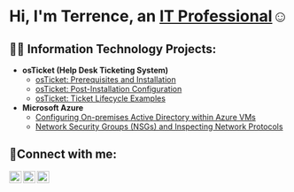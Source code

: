 <h1>Hi, I'm Terrence, an <a href="https://www.linkedin.com/in/terrence-davis-262923248/">IT Professional</a>☺</h1>

<h2>👨‍💻 Information Technology Projects:</h2>

- <b>osTicket (Help Desk Ticketing System)</b>
  - [osTicket: Prerequisites and Installation](https://github.com/techwithterrence/osticket-prereqs)
  - [osTicket: Post-Installation Configuration](https://github.com/techwithterrence/post-install-config)
  - [osTicket: Ticket Lifecycle Examples](https://github.com/techwithterrence/ticket-lifecycle)
- <b>Microsoft Azure</b>
  - [Configuring On-premises Active Directory within Azure VMs](https://github.com/techwithterrence/configure-ad)
  - [Network Security Groups (NSGs) and Inspecting Network Protocols](https://github.com/techwithterrence/azure-network-protocols)

<h2>🤳Connect with me:</h2>

[<img align="left" alt="Josh | Twitter" width="22px" src="https://cdn.jsdelivr.net/npm/simple-icons@v3/icons/twitter.svg" />][twitter]
[<img align="left" alt="Josh | LinkedIn" width="22px" src="https://cdn.jsdelivr.net/npm/simple-icons@v3/icons/linkedin.svg" />][linkedin]
[<img align="left" alt="Josh | Instagram" width="22px" src="https://cdn.jsdelivr.net/npm/simple-icons@v3/icons/instagram.svg" />][instagram]

[linkedin]: https://www.linkedin.com/in/terrence-davis-262923248/
[instagram]: https://www.instagram.com/
[twitter]: https://twitter.com/
